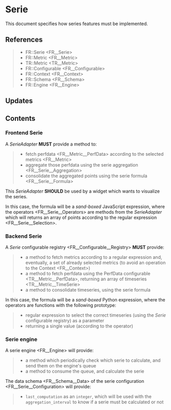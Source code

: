 Serie
=====

This document specifies how series features must be implemented.

References
----------

> -   FR::Serie &lt;FR\_\_Serie&gt;
> -   FR::Metric &lt;FR\_\_Metric&gt;
> -   TR::Metric &lt;TR\_\_Metric&gt;
> -   FR::Configurable &lt;FR\_\_Configurable&gt;
> -   FR::Context &lt;FR\_\_Context&gt;
> -   FR::Schema &lt;FR\_\_Schema&gt;
> -   FR::Engine &lt;FR\_\_Engine&gt;

Updates
-------

Contents
--------

### Frontend Serie

A *SerieAdapter* **MUST** provide a method to:

> -   fetch perfdata &lt;FR\_\_Metric\_\_PerfData&gt; according to the
>     selected metrics &lt;FR\_\_Metric&gt;
> -   aggregate those perfdata using the
>     serie aggregation &lt;FR\_\_Serie\_\_Aggregation&gt;
> -   consolidate the aggregated points using the
>     serie formula &lt;FR\_\_Serie\_\_Formula&gt;

This *SerieAdapter* **SHOULD** be used by a widget which wants to
visualize the series.

In this case, the formula will be a *sand-boxed* JavaScript expression,
where the operators &lt;FR\_\_Serie\_\_Operators&gt; are methods from
the *SerieAdapter* which will returns an array of points according to
the regular expression &lt;FR\_\_Serie\_\_Selection&gt;.

### Backend Serie

A *Serie* configurable registry &lt;FR\_\_Configurable\_\_Registry&gt;
**MUST** provide:

> -   a method to fetch metrics according to a regular expression and,
>     eventually, a set of already selected metrics (to avoid an
>     operation to the Context &lt;FR\_\_Context&gt;)
> -   a method to fetch perfdata using the
>     PerfData configurable &lt;TR\_\_Metric\_\_PerfData&gt;, returning
>     an array of timeseries &lt;TR\_\_Metric\_\_TimeSerie&gt;
> -   a method to consolidate timeseries, using the serie formula

In this case, the formula will be a *sand-boxed* Python expression,
where the operators are functions with the following prototype:

> -   regular expression to select the correct timeseries (using the
>     *Serie* configurable registry) as a parameter
> -   returning a single value (according to the operator)

### Serie engine

A serie engine &lt;FR\_\_Engine&gt; will provide:

> -   a method which periodically check which serie to calculate, and
>     send them on the engine's queue
> -   a method to consume the queue, and calculate the serie

The data schema &lt;FR\_\_Schema\_\_Data&gt; of the
serie configuration &lt;FR\_\_Serie\_\_Configuration&gt; will provide:

> -   `last_computation` as an `integer`, which will be used with the
>     `aggregation_interval` to know if a serie must be calculated or
>     not
